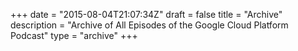 +++
date = "2015-08-04T21:07:34Z"
draft = false
title = "Archive"
description = "Archive of All Episodes of the Google Cloud Platform Podcast"
type = "archive"
+++